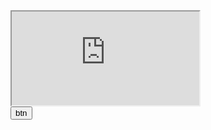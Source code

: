 <style>
  @import url(/style/main.css)
</style>
<iframe src="https://qiufeng54321.github.io/tests/iframe">hi</iframe>
<br/>
<frame src="https://baidu.com"/>
<script>
  alert("hi")
</script>
<button class="flat" onclick="alert('hello world')">btn</button>
